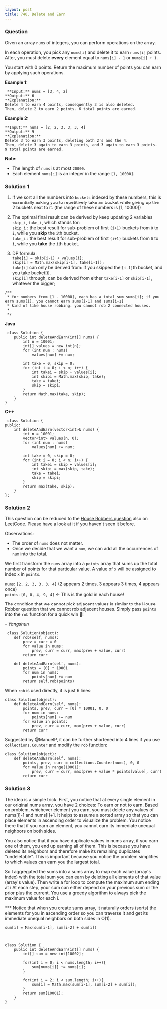 ```yaml
---
layout: post
title: 740. Delete and Earn
---
```

### Question
Given an array `nums` of integers, you can perform operations on the array.

In each operation, you pick any `nums[i]` and delete it to earn `nums[i]`
points. After, you must delete **every** element equal to `nums[i] - 1` or
`nums[i] + 1`.

You start with 0 points. Return the maximum number of points you can earn by
applying such operations.

 **Example 1:**

    
    
     **Input:** nums = [3, 4, 2]
    **Output:** 6
    **Explanation:** 
    Delete 4 to earn 4 points, consequently 3 is also deleted.
    Then, delete 2 to earn 2 points. 6 total points are earned.
    



**Example 2:**

    
    
    **Input:** nums = [2, 2, 3, 3, 3, 4]
    **Output:** 9
    **Explanation:** 
    Delete 3 to earn 3 points, deleting both 2's and the 4.
    Then, delete 3 again to earn 3 points, and 3 again to earn 3 points.
    9 total points are earned.
    



 **Note:**

  * The length of `nums` is at most `20000`.
  * Each element `nums[i]` is an integer in the range `[1, 10000]`.

### Solution 1
  1. If we sort all the numbers into `buckets` indexed by these numbers, this is essentially asking you to repetitively take an bucket while giving up the 2 buckets next to it. (the range of these numbers is [1, 10000])

  2. The optimal final result can be derived by keep updating 2 variables `skip_i`, `take_i`, which stands for:  
`skip_i` : the best result for sub-problem of first `(i+1)` buckets from `0`
to `i`, while you **skip** the `i`th bucket.  
`take_i` : the best result for sub-problem of first `(i+1)` buckets from `0`
to `i`, while you **take** the `i`th bucket.

  3. DP formula:  
`take[i] = skip[i-1] + values[i];`  
`skip[i] = Math.max(skip[i-1], take[i-1]);`  
`take[i]` can only be derived from: if you skipped the `[i-1]`th bucket, and
you take bucket[i].  
`skip[i]` through, can be derived from either `take[i-1]` or `skip[i-1]`,
whatever the bigger;

    
    
    /**
     * for numbers from [1 - 10000], each has a total sum sums[i]; if you earn sums[i], you cannot earn sums[i-1] and sums[i+1]
     * kind of like house robbing. you cannot rob 2 connected houses.
     * 
     */
    

**Java**

    
    
     class Solution {
        public int deleteAndEarn(int[] nums) {
            int n = 10001;
            int[] values = new int[n];
            for (int num : nums)
                values[num] += num;
    
            int take = 0, skip = 0;
            for (int i = 0; i < n; i++) {
                int takei = skip + values[i];
                int skipi = Math.max(skip, take);
                take = takei;
                skip = skipi;
            }
            return Math.max(take, skip);
        }
    }
    

**C++**

    
    
     class Solution {
    public:
        int deleteAndEarn(vector<int>& nums) {
            int n = 10001;
            vector<int> values(n, 0);
            for (int num : nums)
                values[num] += num;
    
            int take = 0, skip = 0;
            for (int i = 0; i < n; i++) {
                int takei = skip + values[i];
                int skipi = max(skip, take);
                take = takei;
                skip = skipi;
            }
            return max(take, skip);
        }
    };
    


### Solution 2
This question can be reduced to the [House Robbers
question](https://leetcode.com/problems/house-robber/) also on LeetCode.
Please have a look at it if you haven't seen it before.

Observations:

  * The order of `nums` does not matter.
  * Once we decide that we want a `num`, we can add all the occurrences of `num` into the total.

We first transform the `nums` array into a `points` array that sums up the
total number of points for that particular value. A value of `x` will be
assigned to index `x` in `points`.

`nums`: `[2, 2, 3, 3, 3, 4]` (2 appears 2 times, 3 appears 3 times, 4 appears
once)  
`points`: `[0, 0, 4, 9, 4]` <\- This is the gold in each house!

The condition that we cannot pick adjacent values is similar to the House
Robber question that we cannot rob adjacent houses. Simply pass `points` into
the `rob` function for a quick win 🌝!

 _\- Yangshun_

    
    
     class Solution(object):
        def rob(self, nums):
            prev = curr = 0
            for value in nums:
                prev, curr = curr, max(prev + value, curr)
            return curr
    
        def deleteAndEarn(self, nums):
            points = [0] * 10001
            for num in nums:
                points[num] += num
            return self.rob(points)
    

When `rob` is used directly, it is just 6 lines:

    
    
    class Solution(object):
        def deleteAndEarn(self, nums):
            points, prev, curr = [0] * 10001, 0, 0
            for num in nums:
                points[num] += num
            for value in points:
                prev, curr = curr, max(prev + value, curr)
            return curr
    

Suggested by @ManuelP, it can be further shortened into 4 lines if you use
`collections.Counter` and modify the `rob` function:

    
    
    class Solution(object):
        def deleteAndEarn(self, nums):
            points, prev, curr = collections.Counter(nums), 0, 0
            for value in range(10001):
                prev, curr = curr, max(prev + value * points[value], curr)
            return curr
    


### Solution 3
The idea is a simple trick. First, you notice that at every single element in
our original nums array, you have 2 choices: To earn or not to earn. Based on
problem, whichever element you earn, you must delete any values of nums[i]-1
and nums[i]+1. It helps to assume a sorted array so that you can place
elements in ascending order to visualize the problem. You notice there that if
you earn an element, you cannot earn its immediate unequal neighbors on both
sides.

You also notice that if you have duplicate values in nums array, if you earn
one of them, you end up earning all of them. This is because you have deleted
its neighbors and therefore make its remaining duplicates "undeletable". This
is important because you notice the problem simplifies to which values can
earn you the largest total.

So I aggregated the sums into a sums array to map each value (array's index)
with the total sum you can earn by deleting all elements of that value
(array's value). Then write a for loop to compute the maximum sum ending at i
At each step, your sum can either depend on your previous sum or the prior
plus the current. You use a greedy algorithm to always pick the maximum value
for each i.

*** Notice that when you create sums array, it naturally orders (sorts) the
elements for you in ascending order so you can traverse it and get its
immediate unequal neighbors on both sides in O(1).

    
    
    sum[i] = Max(sum[i-1], sum[i-2] + sum[i])
    
    
    
    class Solution {
        public int deleteAndEarn(int[] nums) {
            int[] sum = new int[10002]; 
            
            for(int i = 0; i < nums.length; i++){
                sum[nums[i]] += nums[i]; 
            }
            
            for(int i = 2; i < sum.length; i++){
                sum[i] = Math.max(sum[i-1], sum[i-2] + sum[i]);
            }
            return sum[10001];
        }
    }
    
    



